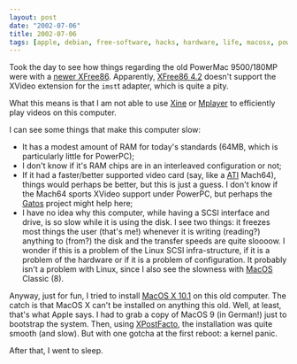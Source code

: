 ```yaml
---
layout: post
date: "2002-07-06"
title: 2002-07-06
tags: [apple, debian, free-software, hacks, hardware, life, macosx, powerpc]
---
```


Took the day to see how things regarding the old PowerMac
9500/180MP were with a
[newer XFree86](http://people.debian.org/~branden/). Apparently,
[XFree86 4.2](http://www.xfree86.org/) doesn't support the XVideo
extension for the `imst`t adapter, which is quite a pity.

What this means is that I am not able to use
[Xine](http://xine.sf.net/) or [Mplayer](http://www.mplayerhq.hu/)
to efficiently play videos on this computer.

I can see some things that make this computer slow:

* It has a modest amount of RAM for today's standards (64MB,
  which is particularly little for PowerPC);
* I don't know if it's RAM chips are in an interleaved
  configuration or not;
* If it had a faster/better supported video card (say, like a
  [ATI](http://www.ati.com/) Mach64), things would perhaps be better,
  but this is just a guess. I don't know if the Mach64 sports XVideo
  support under PowerPC, but perhaps the
  [Gatos](http://gatos.sf.net/) project might help here;
* I have no idea why this computer, while having a SCSI interface
  and drive, is so slow while it is using the disk. I see two things:
  it freezes most things the user (that's me!) whenever it is writing
  (reading?) anything to (from?) the disk and the transfer speeds are
  quite sloooow. I wonder if this is a problem of the Linux SCSI
  infra-structure, if it is a problem of the hardware or if it is a
  problem of configuration. It probably isn't a problem with Linux,
  since I also see the slowness with [MacOS](http://www.apple.com/)
  Classic (8).

Anyway, just for fun, I tried to install
[MacOS X 10.1](http://www.apple.com/macosx/) on this old computer.
The catch is that MacOS X can't be installed on anything this old.
Well, at least, that's what Apple says. I had to grab a copy of
MacOS 9 (in German!) just to bootstrap the system. Then, using
[XPostFacto](http://eshop.macsales.com/OSXCenter/XPostFacto/), the
installation was quite smooth (and slow). But with one gotcha at
the first reboot: a kernel panic.

After that, I went to sleep.

